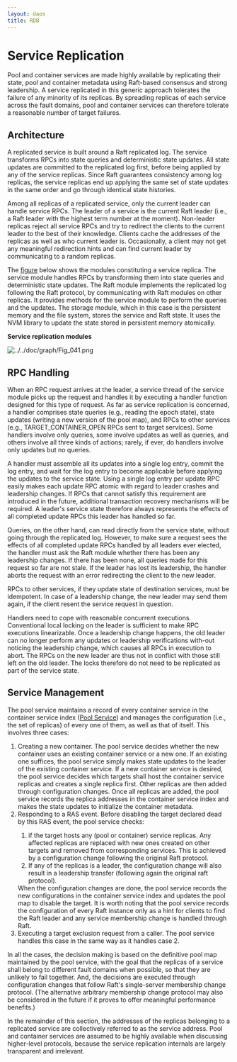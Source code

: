 ```yaml
---
layout: daos
title: RDB
---
```

# Service Replication

Pool and container services are made highly available by replicating their state, pool and container metadata using Raft-based consensus and strong leadership. A service replicated in this generic approach tolerates the failure of any minority of its replicas. By spreading replicas of each service across the fault domains, pool and container services can therefore tolerate a reasonable number of target failures.

<a id="8.3.1"></a>
## Architecture

A replicated service is built around a Raft replicated log. The service transforms RPCs into state queries and deterministic state updates. All state updates are committed to the replicated log first, before being applied by any of the service replicas. Since Raft guarantees consistency among log replicas, the service replicas end up applying the same set of state updates in the same order and go through identical state histories.

Among all replicas of a replicated service, only the current leader can handle service RPCs. The leader of a service is the current Raft leader (i.e., a Raft leader with the highest term number at the moment). Non-leader replicas reject all service RPCs and try to redirect the clients to the current leader to the best of their knowledge. Clients cache the addresses of the replicas as well as who current leader is. Occasionally, a client may not get any meaningful redirection hints and can find current leader by communicating to a random replicas.

The <a href="#f8.1">figure</a> below shows the modules constituting a service replica. The service module handles RPCs by transforming them into state queries and deterministic state updates. The Raft module implements the replicated log following the Raft protocol, by communicating with Raft modules on other replicas. It provides methods for the service module to perform the queries and the updates. The storage module, which in this case is the persistent memory and the file system, stores the service and Raft state. It uses the NVM library to update the state stored in persistent memory atomically.

<a id="f8.1"></a>
**Service replication modules**

![../../doc/graph/Fig_041.png](../../doc/graph/Fig_041.png "Service replication modules")

<a id="8.3.2"></a>
## RPC Handling

When an RPC request arrives at the leader, a service thread of the service module picks up the request and handles it by executing a handler function designed for this type of request. As far as service replication is concerned, a handler comprises state queries (e.g., reading the epoch state), state updates (writing a new version of the pool map), and RPCs to other services (e.g., TARGET_CONTAINER_OPEN RPCs sent to target services). Some handlers involve only queries, some involve updates as well as queries, and others involve all three kinds of actions; rarely, if ever, do handlers involve only updates but no queries.

A handler must assemble all its updates into a single log entry, commit the log entry, and wait for the log entry to become applicable before applying the updates to the service state. Using a single log entry per update RPC easily makes each update RPC atomic with regard to leader crashes and leadership changes. If RPCs that cannot satisfy this requirement are introduced in the future, additional transaction recovery mechanisms will be required. A leader's service state therefore always represents the effects of all completed update RPCs this leader has handled so far.

Queries, on the other hand, can read directly from the service state, without going through the replicated log. However, to make sure a request sees the effects of all completed update RPCs handled by all leaders ever elected, the handler must ask the Raft module whether there has been any leadership changes. If there has been none, all queries made for this request so far are not stale. If the leader has lost its leadership, the handler aborts the request with an error redirecting the client to the new leader.

RPCs to other services, if they update state of destination services, must be idempotent. In case of a leadership change, the new leader may send them again, if the client resent the service request in question.

Handlers need to cope with reasonable concurrent executions. Conventional local locking on the leader is sufficient to make RPC executions linearizable. Once a leadership change happens, the old leader can no longer perform any updates or leadership verifications with-out noticing the leadership change, which causes all RPCs in execution to abort. The RPCs on the new leader are thus not in conflict with those still left on the old leader. The locks therefore do not need to be replicated as part of the service state.

<a id="8.3.3"></a>
## Service Management

The pool service maintains a record of every container service in the container service index (<a href="#8.2.1">Pool Service</a>) and manages the configuration (i.e., the set of replicas) of every one of them, as well as that of itself. This involves three cases:

<ol>
<li>Creating a new container. The pool service decides whether the new container uses an existing container service or a new one. If an existing one suffices, the pool service simply makes state updates to the leader of the existing container service. If a new container service is desired, the pool service decides which targets shall host the container service replicas and creates a single replica first. Other replicas are then added through configuration changes. Once all replicas are added, the pool service records the replica addresses in the container service index and makes the state updates to initialize the container metadata.
</li>
<li>
Responding to a RAS event. Before disabling the target declared dead by this RAS event, the pool service checks:
</li>
<ol>
<li>
if the target hosts any (pool or container) service replicas. Any affected replicas are replaced with new ones created on other targets and removed from corresponding services. This is achieved by a configuration change following the original Raft protocol.
</li>
<li>
If any of the replicas is a leader, the configuration change will also result in a leadership transfer (following again the original raft protocol).
</li>
</ol>
  When the configuration changes are done, the pool service records the new configurations in the container service index and updates the pool map to disable the target. It is worth noting that the pool service records the configuration of every Raft instance only as a hint for clients to find the Raft leader and any service membership change is handled through Raft.
<li>
Executing a target exclusion request from a caller. The pool service handles this case in the same way as it handles case 2.
</li>
</ol>
In all the cases, the decision making is based on the definitive pool map maintained by the pool service, with the goal that the replicas of a service shall belong to different fault domains when possible, so that they are unlikely to fail together. And, the decisions are executed through configuration changes that follow Raft's single-server membership change protocol. (The alternative arbitrary membership change protocol may also be considered in the future if it proves to offer meaningful performance benefits.)

In the remainder of this section, the addresses of the replicas belonging to a replicated service are collectively referred to as the service address. Pool and container services are assumed to be highly available when discussing higher-level protocols, because the service replication internals are largely transparent and irrelevant.
